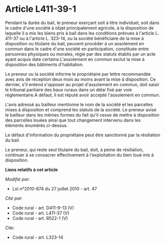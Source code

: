 # Article L411-39-1

Pendant la durée du bail, le preneur exerçant soit à titre individuel, soit dans le cadre d'une société à objet
principalement agricole, à la disposition de laquelle il a mis les biens pris à bail dans les conditions prévues à l'article
L. 411-37 ou à l'article L. 323-14, ou la société bénéficiaire de la mise à disposition ou titulaire du bail, peuvent
procéder à un assolement en commun dans le cadre d'une société en participation, constituée entre personnes physiques ou
morales, régie par des statuts établis par un acte ayant acquis date certaine.L'assolement en commun exclut la mise à
disposition des bâtiments d'habitation. 

Le preneur ou la société informe le propriétaire par lettre recommandée avec avis de réception deux mois au moins avant la
mise à disposition. Ce dernier, s'il entend s'opposer au projet d'assolement en commun, doit saisir le tribunal paritaire des
baux ruraux dans un délai fixé par voie réglementaire.A défaut, il est réputé avoir accepté l'assolement en commun.

L'avis adressé au bailleur mentionne le nom de la société et les parcelles mises à disposition et comprend les statuts de la
société. Le preneur avise le bailleur dans les mêmes formes du fait qu'il cesse de mettre à disposition des parcelles louées
ainsi que tout changement intervenu dans les éléments énumérés ci-dessus. 

Le défaut d'information du propriétaire peut être sanctionné par la résiliation du bail. 

Le preneur, qui reste seul titulaire du bail, doit, à peine de résiliation, continuer à se consacrer effectivement à
l'exploitation du bien loué mis à disposition.

**Liens relatifs à cet article**

_Modifié par_:

  - Loi n°2010-874 du 27 juillet 2010 - art. 47

_Cité par_:

  - Code rural - art. D411-9-13 (V)
  - Code rural - art. L411-37 (V)
  - Code rural - art. R522-1 (V)

_Cite_:

  - Code rural - art. L323-14
